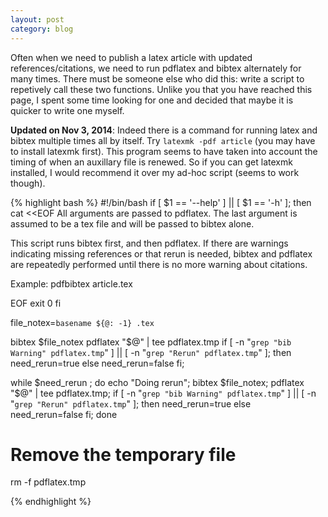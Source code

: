 ```yaml
---
layout: post
category: blog
---
```


<!--start-excerpt-->Often when we need to publish a latex article with updated references/citations, we need to run pdflatex and bibtex alternately for many times.  There must be someone else who did this: write a script to repetively call these two functions.<!--end-excerpt-->  Unlike you that you have reached this page, I spent some time looking for one and decided that maybe it is quicker to write one myself.

**Updated on Nov 3, 2014**: Indeed there is a command for running latex and bibtex multiple times all by itself. Try <code>latexmk -pdf article</code> (you may have to install latexmk first).  This program seems to have taken into account the timing of when an auxillary file is renewed.  So if you can get latexmk installed, I would recommend it over my ad-hoc script (seems to work though).

{% highlight bash %}
#!/bin/bash
if [ $1 == '--help' ] || [ $1 == '-h' ]; then
    cat <<EOF
All arguments are passed to pdflatex.
The last argument is assumed to be a tex file and will be passed to bibtex alone.

This script runs bibtex first, and then pdflatex.
If there are warnings indicating missing references or that rerun is needed, bibtex and pdflatex are repeatedly performed until there is no more warning about citations.

Example:
pdfbibtex article.tex

EOF
    exit 0
fi

file_notex=`basename ${@: -1} .tex`

bibtex $file_notex
pdflatex "$@" | tee pdflatex.tmp
if [ -n "`grep "bib Warning" pdflatex.tmp`" ] || [ -n "`grep "Rerun" pdflatex.tmp`"  ]; then
    need_rerun=true
else
    need_rerun=false
fi;
    
while $need_rerun  ; do
    echo "Doing rerun";
    bibtex $file_notex;
    pdflatex "$@" | tee pdflatex.tmp;
    if [ -n "`grep "bib Warning" pdflatex.tmp`" ] || [ -n "`grep "Rerun" pdflatex.tmp`" ]; then
	need_rerun=true
    else
	need_rerun=false
    fi;
done

# Remove the temporary file
rm -f pdflatex.tmp

{% endhighlight %}


